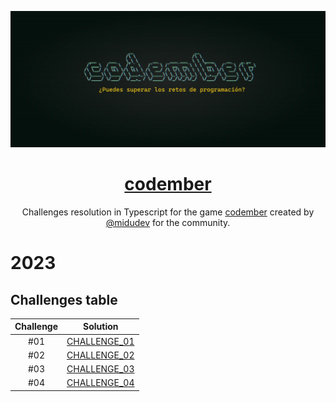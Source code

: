 <div align="center">

![Codember](./images/codember.webp)

# [codember](https://codember.dev)

Challenges resolution in Typescript for the game [codember](https://codember.dev/) created by [@midudev](https://github.com/midudev/) for the community.

</div>

# 2023

## Challenges table

| Challenge |                 Solution                  |
| :-------: | :---------------------------------------: |
|    #01    | [CHALLENGE_01](2023/challenge01/index.ts) |
|    #02    | [CHALLENGE_02](2023/challenge02/index.ts) |
|    #03    | [CHALLENGE_03](2023/challenge03/index.ts) |
|    #04    | [CHALLENGE_04](2023/challenge04/index.ts) |
